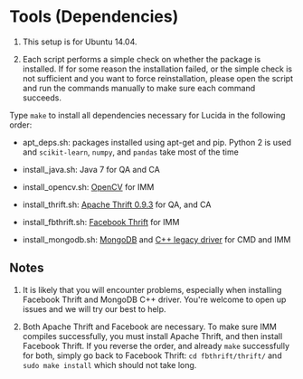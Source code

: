 # Tools (Dependencies)

1. This setup is for Ubuntu 14.04.

2. Each script performs a simple check on whether the package is
 installed. If for some reason the installation failed, or the simple check
 is not sufficient and you want to force reinstallation,
 please open the script and run the commands manually to make sure each command succeeds.

Type `make` to install all dependencies necessary for Lucida in the following order:

- apt_deps.sh: packages installed using apt-get and pip.
Python 2 is used and `scikit-learn`, `numpy`, and `pandas` take most of the time

- install_java.sh: Java 7 for QA and CA

- install_opencv.sh: [OpenCV](http://opencv.org/) for IMM

- install_thrift.sh: [Apache Thrift 0.9.3](https://thrift.apache.org/) for QA, and CA

- install_fbthrift.sh: [Facebook Thrift](https://github.com/facebook/fbthrift) for IMM

- install_mongodb.sh: [MongoDB](https://www.mongodb.com/)
and [C++ legacy driver](https://github.com/mongodb/mongo-cxx-driver/tree/legacy) for CMD and IMM

## Notes

1. It is likely that you will encounter problems, especially when installing Facebook Thrift
and MongoDB C++ driver. You're welcome to open up issues and we will try our best to help. 

2. Both Apache Thrift and Facebook are necessary. To make sure IMM
compiles successfully, you must install Apache Thrift, and then install Facebook Thrift.
If you reverse the order, and already `make` successfully for both,
simply go back to Facebook Thrift: `cd fbthrift/thrift/`
and `sudo make install` which should not take long.
  
